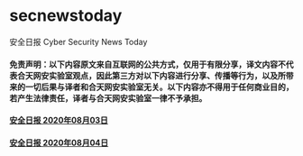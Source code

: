 # secnewstoday

安全日报 Cyber Security News Today

#### 免责声明：以下内容原文来自互联网的公共方式，仅用于有限分享，译文内容不代表合天网安实验室观点，因此第三方对以下内容进行分享、传播等行为，以及所带来的一切后果与译者和合天网安实验室无关。以下内容亦不得用于任何商业目的，若产生法律责任，译者与合天网安实验室一律不予承担。

#### [安全日报 2020年08月03日](https://github.com/hetianlab/secnewstoday/blob/master/Aug.2020/secnews-20200803.md)
#### [安全日报 2020年08月04日](https://github.com/hetianlab/secnewstoday/blob/master/Aug.2020/secnews-20200804.md)
